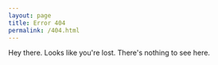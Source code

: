 ```yaml
---
layout: page
title: Error 404
permalink: /404.html
---
```


Hey there. Looks like you're lost. There's nothing to see here.
